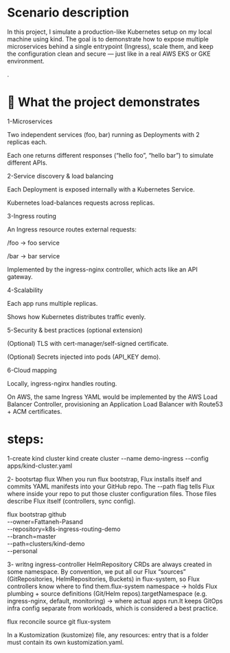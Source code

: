 # Scenario description

In this project, I simulate a production-like Kubernetes setup on my local machine using kind.
The goal is to demonstrate how to expose multiple microservices behind a single entrypoint (Ingress), scale them, and keep the configuration clean and secure — just like in a real AWS EKS or GKE environment.

.

# 🚀 What the project demonstrates

1-Microservices

Two independent services (foo, bar) running as Deployments with 2 replicas each.

Each one returns different responses (“hello foo”, “hello bar”) to simulate different APIs.

2-Service discovery & load balancing

Each Deployment is exposed internally with a Kubernetes Service.

Kubernetes load-balances requests across replicas.

3-Ingress routing

An Ingress resource routes external requests:

/foo → foo service

/bar → bar service

Implemented by the ingress-nginx controller, which acts like an API gateway.

4-Scalability

Each app runs multiple replicas.

Shows how Kubernetes distributes traffic evenly.

5-Security & best practices (optional extension)

(Optional) TLS with cert-manager/self-signed certificate.

(Optional) Secrets injected into pods (API_KEY demo).

6-Cloud mapping

Locally, ingress-nginx handles routing.

On AWS, the same Ingress YAML would be implemented by the AWS Load Balancer Controller, provisioning an Application Load Balancer with Route53 + ACM certificates.

# steps:

1-create kind cluster
kind create cluster --name demo-ingress --config apps/kind-cluster.yaml

2- bootsrtap flux 
When you run flux bootstrap, Flux installs itself and commits YAML manifests into your GitHub repo.
The --path flag tells Flux where inside your repo to put those cluster configuration files.
Those files describe Flux itself (controllers, sync config).

flux bootstrap github \
  --owner=Fattaneh-Pasand \
  --repository=k8s-ingress-routing-demo \
  --branch=master\
  --path=clusters/kind-demo \
  --personal

3- writng ingress-controller 
HelmRepository CRDs are always created in some namespace.
By convention, we put all our Flux “sources” (GitRepositories, HelmRepositories, Buckets) in flux-system, so Flux controllers know where to find them.flux-system namespace → holds Flux plumbing + source definitions (Git/Helm repos).targetNamespace (e.g. ingress-nginx, default, monitoring) → where actual apps run.It keeps GitOps infra config separate from workloads, which is considered a best practice.

flux reconcile source git flux-system



In a Kustomization (kustomize) file, any resources: entry that is a folder must contain its own kustomization.yaml.